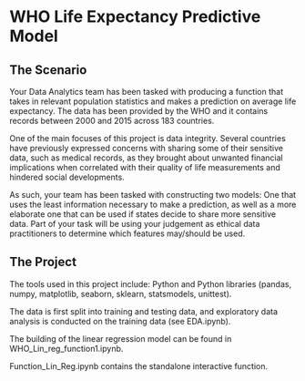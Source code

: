 # WHO Life Expectancy Predictive Model
## The Scenario

Your Data Analytics team has been tasked with producing a function that takes in relevant population statistics and makes a prediction on average life expectancy. The data has been provided by the WHO and it contains records between 2000 and 2015 across 183 countries.

One of the main focuses of this project is data integrity. Several countries have previously expressed concerns with sharing some of their sensitive data, such as medical records, as they brought about unwanted financial implications when correlated with their quality of life measurements and hindered social developments.

As such, your team has been tasked with constructing two models: One that uses the least information necessary to make a prediction, as well as a more elaborate one that can be used if states decide to share more sensitive data. Part of your task will be using your judgement as ethical data practitioners to determine which features may/should be used.

## The Project

The tools used in this project include: Python and Python libraries (pandas, numpy, matplotlib, seaborn, sklearn, statsmodels, unittest).

The data is first split into training and testing data, and exploratory data analysis is conducted on the training data (see EDA.ipynb). 

The building of the linear regression model can be found in WHO_Lin_reg_function1.ipynb.

Function_Lin_Reg.ipynb contains the standalone interactive function.

